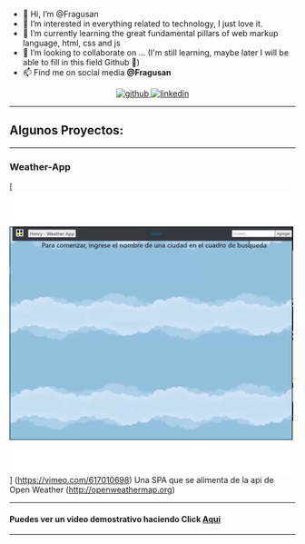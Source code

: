 - 👋 Hi, I’m @Fragusan
- 👀 I’m interested in  everything related to technology, I just love it.
- 🌱 I’m currently learning the great fundamental pillars of web markup language, html, css and js
- 💞️ I’m looking to collaborate on ... (I'm still learning, maybe later I will be able to fill in this field Github 🤭)
- 📫 Find me on social media <b> @Fragusan </b>


<p align="center">
    <a href="https://github.com/Fragusan">
      <img src='https://cdn.jsdelivr.net/npm/simple-icons@3.0.1/icons/github.svg' alt='github' height='40'>
    </a>
    <a href="https://www.lnkedin.com/in/fragusan/">
      <img src='https://cdn.jsdelivr.net/npm/simple-icons@3.0.1/icons/linkedin.svg' alt='linkedin' height='40'>
    </a>
</p>

---

## Algunos Proyectos:

---  

### Weather-App 
[<img src="https://github.com/Fragusan/Fragusan/blob/main/img/wheather.gif?raw=true"  align="center"/>] (https://vimeo.com/617010698)
Una SPA que se alimenta de la api de Open Weather (http://openweathermap.org)

---

#### Puedes ver un video demostrativo haciendo Click [Aqui](https://vimeo.com/617010698)  

---

<!---
Fragusan/Fragusan is a ✨ special ✨ repository because its `README.md` (this file) appears on your GitHub profile.
You can click the Preview link to take a look at your changes.
--->
